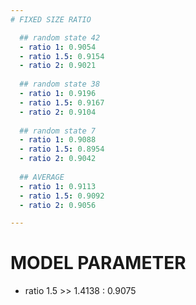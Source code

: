 ```yaml
---
# FIXED SIZE RATIO

  ## random state 42
  - ratio 1: 0.9054 
  - ratio 1.5: 0.9154
  - ratio 2: 0.9021
  
  ## random state 38
  - ratio 1: 0.9196
  - ratio 1.5: 0.9167
  - ratio 2: 0.9104
  
  ## random state 7
  - ratio 1: 0.9088
  - ratio 1.5: 0.8954
  - ratio 2: 0.9042
  
  ## AVERAGE
  - ratio 1: 0.9113
  - ratio 1.5: 0.9092
  - ratio 2: 0.9056

---
```


# MODEL PARAMETER 
  - ratio 1.5 >> 1.4138  : 0.9075
